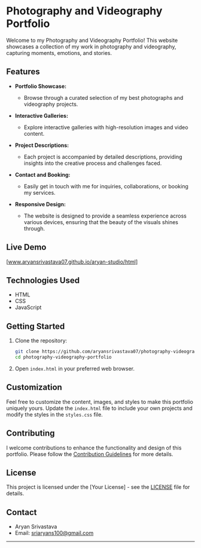 

# Photography and Videography Portfolio

Welcome to my Photography and Videography Portfolio! This website showcases a collection of my work in photography and videography, capturing moments, emotions, and stories.

## Features

- **Portfolio Showcase:**
  - Browse through a curated selection of my best photographs and videography projects.

- **Interactive Galleries:**
  - Explore interactive galleries with high-resolution images and video content.

- **Project Descriptions:**
  - Each project is accompanied by detailed descriptions, providing insights into the creative process and challenges faced.

- **Contact and Booking:**
  - Easily get in touch with me for inquiries, collaborations, or booking my services.

- **Responsive Design:**
  - The website is designed to provide a seamless experience across various devices, ensuring that the beauty of the visuals shines through.

## Live Demo

[www.aryansrivastava07.github.io/aryan-studio/html]


## Technologies Used

- HTML
- CSS
- JavaScript

## Getting Started

1. Clone the repository:
   ```bash
   git clone https://github.com/aryansrivastava07/photography-videography-portfolio.git
   cd photography-videography-portfolio
   ```

2. Open `index.html` in your preferred web browser.

## Customization

Feel free to customize the content, images, and styles to make this portfolio uniquely yours. Update the `index.html` file to include your own projects and modify the styles in the `styles.css` file.

## Contributing

I welcome contributions to enhance the functionality and design of this portfolio. Please follow the [Contribution Guidelines](CONTRIBUTING.md) for more details.

## License

This project is licensed under the [Your License] - see the [LICENSE](LICENSE) file for details.

## Contact

- Aryan Srivastava
- Email: sriaryans100@gmail.com

---
